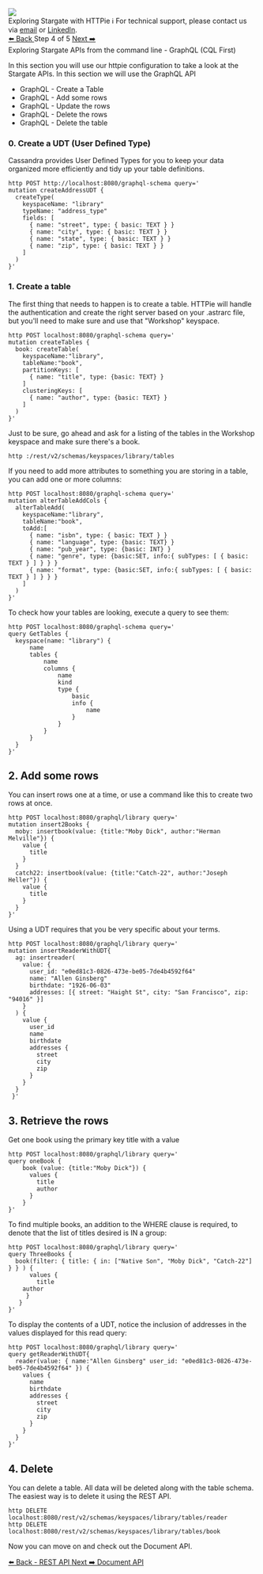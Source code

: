 <!-- TOP -->
<div class="top">
  <img src="https://datastax-academy.github.io/katapod-shared-assets/images/ds-academy-logo.svg" />
  <div class="scenario-title-section">
    <span class="scenario-title">Exploring Stargate with HTTPie</span>
    <span class="scenario-subtitle">ℹ️ For technical support, please contact us via <a href="mailto:kirsten.hunter@datastax.com">email</a> or <a href="https://linkedin.com/in/synedra">LinkedIn</a>.</span>
  </div>
</div>


<!-- NAVIGATION -->
<div id="navigation-top" class="navigation-top">
 <a href='command:katapod.loadPage?[{"step":"step2-cassandra"}]' 
   class="btn btn-dark navigation-top-left">⬅️ Back
 </a>
<span class="step-count"> Step 4 of 5</span>
 <a href='command:katapod.loadPage?[{"step":"step4-cassandra"}]' 
    class="btn btn-dark navigation-top-right">Next ➡️
  </a>
</div>

<!-- CONTENT -->

<div class="step-title">Exploring Stargate APIs from the command line - GraphQL (CQL First)</div>

In this section you will use our httpie configuration to take a look at the Stargate APIs.  In this section we will use the GraphQL API

* GraphQL - Create a Table
* GraphQL - Add some rows
* GraphQL - Update the rows
* GraphQL - Delete the rows
* GraphQL - Delete the table

### 0. Create a UDT (User Defined Type)

Cassandra provides User Defined Types for you to keep your data organized more efficiently and tidy up your table definitions.

```
http POST http://localhost:8080/graphql-schema query='
mutation createAddressUDT {
  createType(
    keyspaceName: "library"
    typeName: "address_type"
    fields: [
      { name: "street", type: { basic: TEXT } }
      { name: "city", type: { basic: TEXT } }
      { name: "state", type: { basic: TEXT } }
      { name: "zip", type: { basic: TEXT } }
    ]
  )
}'
```

### 1. Create a table

The first thing that needs to happen is to create a table.  HTTPie will handle the authentication and create the right server based on your .astrarc file, but you'll need to make sure and use that "Workshop" keyspace.

```
http POST localhost:8080/graphql-schema query='
mutation createTables {
  book: createTable(
    keyspaceName:"library",
    tableName:"book",
    partitionKeys: [ 
      { name: "title", type: {basic: TEXT} }
    ]
    clusteringKeys: [
      { name: "author", type: {basic: TEXT} }
    ]
  )
}'
```

Just to be sure, go ahead and ask for a listing of the tables in the Workshop keyspace and make sure there's a book.

```
http :/rest/v2/schemas/keyspaces/library/tables
```

If you need to add more attributes to something you are storing in a table, you can add one or more columns:
```
http POST localhost:8080/graphql-schema query='
mutation alterTableAddCols {
  alterTableAdd(
    keyspaceName:"library",
    tableName:"book",
    toAdd:[
      { name: "isbn", type: { basic: TEXT } }
      { name: "language", type: {basic: TEXT} }
      { name: "pub_year", type: {basic: INT} }
      { name: "genre", type: {basic:SET, info:{ subTypes: [ { basic: TEXT } ] } } }
      { name: "format", type: {basic:SET, info:{ subTypes: [ { basic: TEXT } ] } } }
    ]
  )
}'
```

To check how your tables are looking, execute a query to see them:
```
http POST localhost:8080/graphql-schema query='
query GetTables {
  keyspace(name: "library") {
      name
      tables {
          name
          columns {
              name
              kind
              type {
                  basic
                  info {
                      name
                  }
              }
          }
      }
  }
}'
```


## 2. Add some rows
You can insert rows one at a time, or use a command like this to create two rows at once.

```
http POST localhost:8080/graphql/library query='
mutation insert2Books {
  moby: insertbook(value: {title:"Moby Dick", author:"Herman Melville"}) {
    value {
      title
    }
  }
  catch22: insertbook(value: {title:"Catch-22", author:"Joseph Heller"}) {
    value {
      title
    }
  }
}'
```


Using a UDT requires that you be very specific about your terms.

```
http POST localhost:8080/graphql/library query='
mutation insertReaderWithUDT{
  ag: insertreader(
    value: {
      user_id: "e0ed81c3-0826-473e-be05-7de4b4592f64"
      name: "Allen Ginsberg"
      birthdate: "1926-06-03"
      addresses: [{ street: "Haight St", city: "San Francisco", zip: "94016" }]
    }
  ) {
    value {
      user_id
      name
      birthdate
      addresses {
        street
        city
        zip
      }
    }
  }
 }'
 ```

## 3. Retrieve the rows

Get one book using the primary key title with a value

```
http POST localhost:8080/graphql/library query=' 
query oneBook {
    book (value: {title:"Moby Dick"}) {
      values {
      	title
      	author
      }
    }
}'
```

To find multiple books, an addition to the WHERE clause is required, to denote that the list of titles desired is IN a group:


```
http POST localhost:8080/graphql/library query='
query ThreeBooks {
  book(filter: { title: { in: ["Native Son", "Moby Dick", "Catch-22"] } } ) {
      values {
      	title
	author
     }
   }
}'
```

To display the contents of a UDT, notice the inclusion of addresses in the values displayed for this read query:

```
http POST localhost:8080/graphql/library query='
query getReaderWithUDT{
  reader(value: { name:"Allen Ginsberg" user_id: "e0ed81c3-0826-473e-be05-7de4b4592f64" }) {
    values {
      name
      birthdate
      addresses {
        street
        city
        zip
      }
    }
  }
}'
```


## 4. Delete


You can delete a table. All data will be deleted along with the table schema. The easiest way is to delete it using the REST API.

```
http DELETE localhost:8080/rest/v2/schemas/keyspaces/library/tables/reader
http DELETE localhost:8080/rest/v2/schemas/keyspaces/library/tables/book

```


Now you can move on and check out the Document API.

<div id="navigation-bottom" class="navigation-bottom">
 <a href='command:katapod.loadPage?[{"step":"step2-cassandra"}]'
   class="btn btn-dark navigation-bottom-left">⬅️ Back - REST API
 </a>
 <a href='command:katapod.loadPage?[{"step":"step4-cassandra"}]'
    class="btn btn-dark navigation-bottom-right">Next ➡️ Document API
  </a>
</div>
